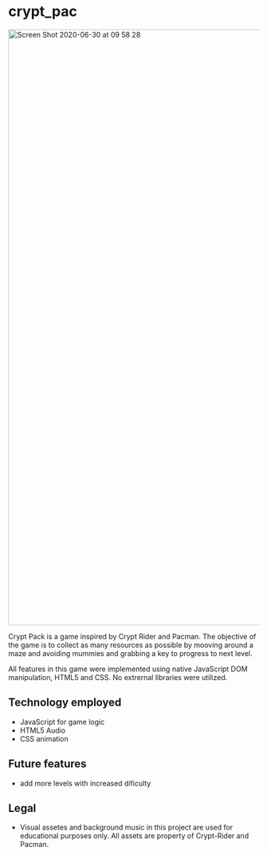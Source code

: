 # crypt_pac

<img width="1193" alt="Screen Shot 2020-06-30 at 09 58 28" src="https://user-images.githubusercontent.com/59717705/86135126-66394700-bab8-11ea-8ae6-33a3f5181d64.png">

Crypt Pack is a game inspired by Crypt Rider and Pacman. The objective of the game is to collect as many resources as possible by mooving around a maze and avoiding mummies and grabbing a key to progress to next level.

All features in this game were implemented using native JavaScript DOM manipulation, HTML5 and CSS. No extrernal libraries were utilized.

## Technology employed 
  - JavaScript for game logic
  - HTML5 Audio
  - CSS animation
  
  
## Future features
  - add more levels with increased dificulty
  
## Legal
  - Visual assetes and background music in this project are used for educational purposes only. All assets are property of Crypt-Rider and Pacman.
